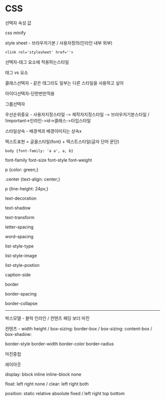 # CSS

선택자 속성 값

css minify

style sheet - 브라우저기본 / 사용자정의(인라인 내부 외부)

`<link rel='stylesheet' href=''>`



선택자-태그 요소에 적용하는스타일

태그 vs 요소

클래스선택자 - 같은 태그라도 일부는 다른 스타일을 사용하고 싶어

아이디선택자-단한번만적용

그룹선택자

우선순위중요 - 사용자지정스타일 -> 제작자지정스타일 -> 브라우저기본스타일 / !important->인라인->id->클래스->타입스타일

스타일상속 - 배경색과 배경이미지는 상속x



텍스트표현 = 글꼴스타일(font) + 텍스트스타일(글자 단어 문단)

`body {font-family: 'a a', a, b}`

font-family font-size font-style font-weight

<style>
    @font-face {
        font-family: '',
        src: url() format()
    }
</style>



p {color: green;}

.center {text-align: center;}

p {line-height: 24px;}

text-decoration

text-shadow

text-transform

letter-spacing

word-spacing



list-style-type

list-style-image

list-style-postion



caption-side

border

border-spacing

border-collapse

------------------------------

박스모델 - 블럭 인라인 / 컨텐츠 패딩 보더 마진

컨텐츠 - width height / box-sizing: border-box / box-sizing: content-box / box-shadow:

border-style border-width border-color border-radius

마진중첩



레이아웃

display: block inline inline-block none

float: left right none / clear: left right both

position: static relative absolute fixed / left right top bottom
